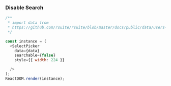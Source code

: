 ### Disable Search

<!--start-code-->

```js
/**
 * import data from
 * https://github.com/rsuite/rsuite/blob/master/docs/public/data/users-role.json
 */

const instance = (
  <SelectPicker
    data={data}
    searchable={false}
    style={{ width: 224 }}

  />
);
ReactDOM.render(instance);
```

<!--end-code-->
